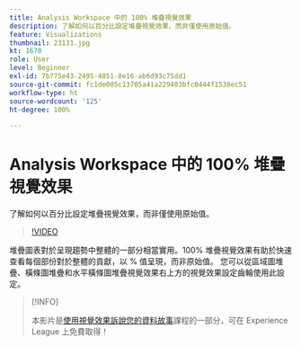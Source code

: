 ```yaml
---
title: Analysis Workspace 中的 100% 堆疊視覺效果
description: 了解如何以百分比設定堆疊視覺效果，而非僅使用原始值。
feature: Visualizations
thumbnail: 23131.jpg
kt: 1670
role: User
level: Beginner
exl-id: 7b775e43-2495-4851-8e16-ab6d93c75dd1
source-git-commit: fc1de005c13705a41a229403bfc0444f1538ec51
workflow-type: ht
source-wordcount: '125'
ht-degree: 100%

---
```


# Analysis Workspace 中的 100% 堆疊視覺效果

了解如何以百分比設定堆疊視覺效果，而非僅使用原始值。

>[!VIDEO](https://video.tv.adobe.com/v/23131/?quality=12&learn=on)

堆疊圖表對於呈現趨勢中整體的一部分相當實用。100% 堆疊視覺效果有助於快速查看每個部份對於整體的貢獻，以 % 值呈現，而非原始值。 您可以從區域圖堆疊、橫條圖堆疊和水平橫條圖堆疊視覺效果右上方的視覺效果設定齒輪使用此設定。

>[!INFO]
>
> 本影片是[使用視覺效果訴說您的資料故事](https://experienceleague.adobe.com/?recommended=Analytics-U-1-2021.1.visualizations)課程的一部分，可在 Experience League 上免費取得！
